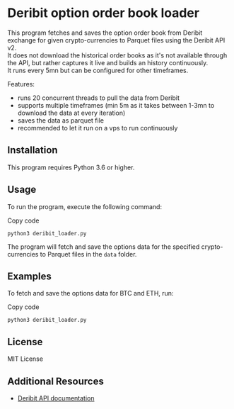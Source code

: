 
# Deribit option order book loader

This program fetches and saves the option order book from Deribit exchange for given crypto-currencies to Parquet files using the Deribit API v2.   
It does not download the historical order books as it's not available through the API, but rather captures it live and builds an history continuously.   
It runs every 5mn but can be configured for other timeframes.   

Features:
- runs 20 concurrent threads to pull the data from Deribit
- supports multiple timeframes (min 5m as it takes between 1-3mn to download the data at every iteration)
- saves the data as parquet file 
- recommended to let it run on a vps to run continuously

## Installation

This program requires Python 3.6 or higher. 

## Usage

To run the program, execute the following command:

Copy code

`python3 deribit_loader.py` 

The program will fetch and save the options data for the specified crypto-currencies to Parquet files in the `data` folder.

## Examples

To fetch and save the options data for BTC and ETH, run:

Copy code

`python3 deribit_loader.py` 

## License

MIT License

## Additional Resources

-   [Deribit API documentation](https://docs.deribit.com/)